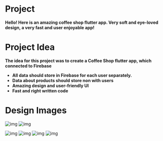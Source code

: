 # Project
**Hello! Here is an amazing coffee shop flutter app. Very soft and eye-loved design, a very fast and user enjoyable app!** 
# Project Idea

**The idea for this project was to create a Coffee Shop flutter app, which connected to Firebase**
* **All data should store in Firebase for each user separately.**
* **Data about products should store non with users**
* **Amazing design and user-friendly UI**
* **Fast and right written code**

# Design Images 
![img](https://user-images.githubusercontent.com/45388866/151715771-96a9e643-70ac-4a20-820c-9deb447007f3.png)  ![img](https://user-images.githubusercontent.com/45388866/151715772-abe79339-ffc0-40c3-a22f-2fba13ae5e62.png)

 ![img](https://user-images.githubusercontent.com/45388866/151831002-adb8bd1a-affe-4ede-a4c7-e4edff1e1760.png) ![img](https://user-images.githubusercontent.com/45388866/151831005-febf25c1-284b-451e-bc59-7f2af0a22258.png)
![img](https://user-images.githubusercontent.com/45388866/151831007-d4af3169-4a71-40af-a05f-7c805a45a481.png) ![img](https://user-images.githubusercontent.com/45388866/151830994-7300f21d-a265-4fc7-bde0-fbbb84b7405f.png)
